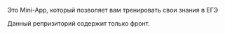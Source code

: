 Это Mini-App, который позволяет вам тренировать свои знания в ЕГЭ

Данный репризиторий содержит только фронт.
